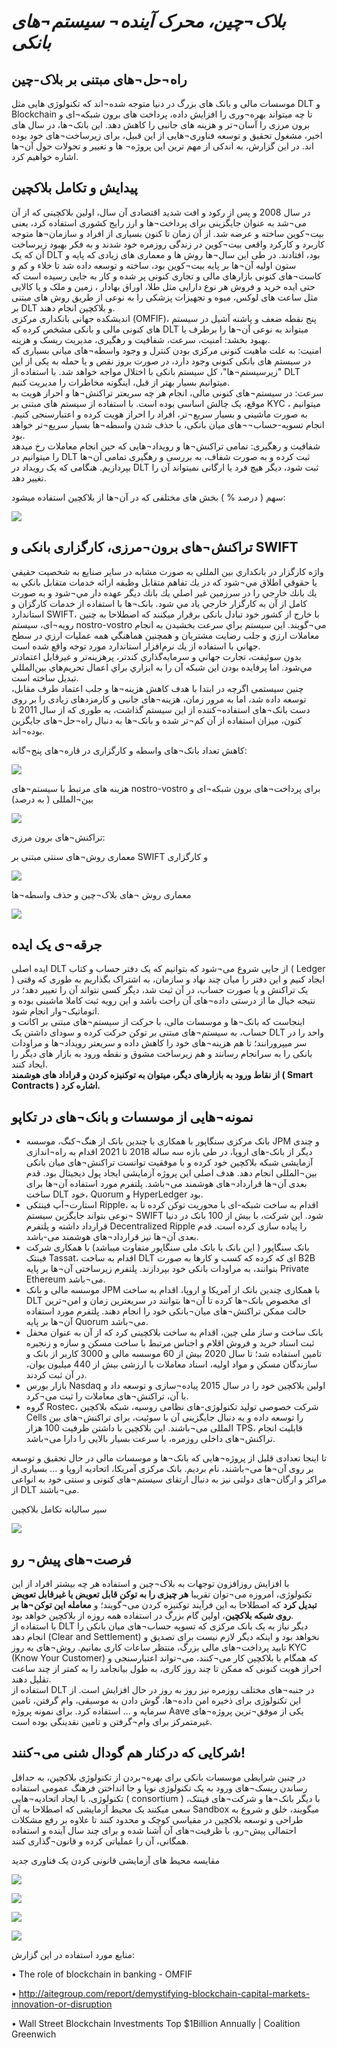 # *بلاک¬چین، محرک آینده¬ سیستم¬های بانکی*

## راه¬حل¬های مبتنی بر بلاک-چین
موسسات مالی و بانک های بزرگ در دنیا متوجه شده¬اند که تکنولوژی هایی مثل DLT و Blockchain تا چه میتواند بهره¬وری را افزایش داده، پرداخت های برون شبکه¬ای و برون مرزی را آسان¬تر و هزینه های جانبی را کاهش دهد. این بانک¬ها، در سال های اخیر، مشغول تحقیق و توسعه فناوری¬هایی از این قبیل، برای زیرساخت¬های خود بوده اند. در این گزارش، به اندکی از مهم ترین این پروژه¬ ها و تغییر و تحولات حول آن¬ها اشاره خواهیم کرد.

## پیدایش و تکامل بلاکچین
در سال 2008 و پس از رکود و افت شدید اقتصادی آن سال، اولین بلاکچینی که از آن می¬شد به عنوان جایگزینی برای پرداخت¬ها و ارز رایج کشوری استفاده کرد، یعنی بیت¬کوین ساخته و عرضه شد. از آن زمان تا کنون بسیاری از افراد و سازمان¬ها متوجه کاربرد و کارکرد واقعی بیت¬کوین در زندگی روزمره خود شدند و به فکر بهبود زیرساخت آن که یک DLT بود، افتادند. در طی این سال¬ها روش ها و معماری های زیادی که پایه و ستون اولیه آن¬ها بر پایه بیت¬کوین بود، ساخته و توسعه داده شد تا خلاء و کم و کاست¬های کنونی بازارهای مالی و تجاری کنونی پر شده و کار به جایی رسیده است که حتی ایده خرید و فروش هر نوع دارایی مثل طلا، اوراق بهادار ، زمین و ملک و یا کالایی مثل ساعت های لوکس، میوه و تجهیزات پزشکی را به نوعی از طریق روش های مبتنی بر DLT و بلاکچین انجام دهند.<br>
اندیشکده جهانی بانکداری مرکزی (OMFIF)، پنج نقطه ضعف و پاشنه آشیل در سیستم های کنونی مالی و بانکی مشخص کرده که DLT میتواند به نوعی آن¬ها را برطرف یا بهبود بخشد:
امنیت، سرعت، شفافیت و رهگیری، مدیریت ریسک و هزینه. <br>
امنیت: به علت ماهیت کنونی مرکزی بودن کنترل و وجود واسطه¬های میانی بسیاری که در سیستم های بانکی کنونی وجود دارد، در صورت بروز نقص و یا حمله به یکی از این "زیرسیستم¬ها"، کل سیستم بانکی با اختلال مواجه خواهد شد. با استفاده از DLT میتوانیم بسیار بهتر از قبل، اینگونه مخاطرات را مدیریت کنیم.<br>
سرعت: در سیستم¬های کنونی مالی، انجام هر چه سریعتر تراکنش¬ها و احراز هویت به موقع، یک چالش اساسی بوده است. با استفاده از سیستم های مبتنی بر KYC ، میتوانیم به صورت ماشینی و بسیار سریع¬تر، افراد را احراز هویت کرده و اعتبارسنجی کنیم. انجام تسویه-حساب¬¬های میان بانکی، با حذف شدن واسطه¬ها بسیار سریع¬تر خواهد بود.<br>
شفافیت و رهگیری: تمامی تراکنش¬ها و رویداد¬هایی که حین انجام معاملات رخ میدهد را میتوانیم در DLT ثبت کرده و به صورت شفاف، به بررسی و رهگیری تمامی آن¬ها بپردازیم. هنگامی که یک رویداد در DLT ثبت شود، دیگر هیچ فرد یا ارگانی نمیتواند آن را تغییر دهد.

سهم ( درصد % ) بخش های مختلفی که در آن¬ها از بلاکچین استفاده میشود:

![](https://raw.githubusercontent.com/nurafintech/whitepapers/main/Banking/fig%201.png)

## تراکنش¬های برون¬مرزی، کارگزاری بانکی و SWIFT

واژه كارگزار در بانكداري بين المللی به صورت مشابه در ساير صنايع به شخصيت حقيقي يا حقوقي اطلاق مي¬شود كه در يك تفاهم متقابل وظيفه ارائه خدمات متقابل بانكي به يك بانك خارجي را در سرزمين غير اصلي يك بانك ديگر عهده دار مي¬شود و به صورت كامل از آن به كارگزار خارجي ياد مي شود. بانک¬ها با استفاده از خدمات کارگزان و استاندارد SWIFT، با خارج از کشور خود تبادل بانکی برقرار میکنند که اصطلاحا به چنین رویه¬ای، سیستم nostro-vostro می¬گویند. اين سيستم براي سرعت بخشيدن به انجام معاملات ارزي و جلب رضايت مشتريان و همچنين هماهنگي همه عمليات ارزي در سطح جهاني با استفاده از يك نرم‌افزار استاندارد مورد توجه واقع شده ‌است.<br>
بدون سوئيفت، تجارت جهاني و سرمايه‌گذاري كندتر، پرهزينه‌تر و غيرقابل اعتمادتر مي‌شود. اما پرفايده بودن اين شبكه آن را به ابزاري براي اعمال تحريم‌هاي بين‌المللي تبديل ساخته است. <br>
چنین سیستمی اگرچه در ابتدا با هدف کاهش هزینه¬ها و جلب اعتماد طرف مقابل، توسعه داده شد، اما به مرور زمان، هزینه¬های جانبی و کارمزدهای زیادی را بر روی دست بانک¬های استفاده¬کننده از این سیستم گذاشت، به طوری که از سال 2011 تا کنون، میزان استفاده از آن کم¬تر شده و بانک¬ها به دنبال راه¬حل¬های جایگزین بوده¬اند. 

کاهش تعداد بانک¬های واسطه و کارگزاری در قاره¬های پنج¬گانه:

![](https://raw.githubusercontent.com/nurafintech/whitepapers/main/Banking/fig%202.png)

هزینه های مرتبط با سیستم¬های nostro-vostro برای پرداخت¬های برون شبکه¬ای و بین¬المللی ( به درصد)

![](https://raw.githubusercontent.com/nurafintech/whitepapers/main/Banking/fig%203.png)

تراکنش¬های برون مرزی:

معماری روش¬های سنتی مبتنی بر SWIFT و کارگزاری

![](https://raw.githubusercontent.com/nurafintech/whitepapers/main/Banking/fig%204.png)

معماری روش ¬های بلاک¬چین و حذف واسطه¬ها

![](https://raw.githubusercontent.com/nurafintech/whitepapers/main/Banking/fig%205.png)

## جرقه¬ی یک ایده
ایده اصلی DLT از جایی شروع می¬شود که بتوانیم که یک دفتر حساب و کتاب ( Ledger ) ایجاد کنیم و این دفتر را میان چند نهاد و سازمان، به اشتراک بگذاریم به طوری که وقتی یک تراکنش و یا صورت حساب، در آن ثبت شد، دیگر کسی نتواند آن را تغییر دهد؛ در نتیجه خیال ما از درستی داده¬های آن راحت باشد و این رویه ثبت کاملا ماشینی بوده و اتوماتیک¬وار انجام شود.<br>
اینجاست که بانک¬ها و موسسات مالی، با حرکت از سیستم¬های مبتنی بر اکانت و حساب، به سیستم¬های مبتنی بر توکن حرکت کرده و سودای داشتن یک DLT واحد را در سر میپرورانند؛ تا هم هزینه¬های خود را کاهش داده و سریعتر رویداد¬ها و مراودات بانکی را به سرانجام رسانند و هم زیرساخت مشوق و نقطه ورود به بازار های دیگر را ایجاد کنند.<br> **از نقاط ورود به بازارهای دیگر، میتوان به توکنیزه کردن و قراداد های هوشمند ( Smart Contracts ) اشاره کرد.**

## نمونه¬هایی از موسسات و بانک¬های در تکاپو

* بانک مرکزی سنگاپور با همکاری با چندین بانک از هنگ¬کنگ، موسسه JPM و چندی دیگر از بانک-های اروپا، در طی بازه سه ساله 2018 تا 2021 اقدام به راه¬اندازی آزمایشی شبکه بلاکچین خود کرده و با موفقیت توانست تراکنش¬های میان بانکی بین¬المللی انجام دهد. هدف اصلی این پروژه آزمایشی ایجاد پول دیجیتال بود. قدم بعدی آن¬ها  قرارداد¬های هوشمند می¬باشد. پلتفرم مورد استفاده آن¬ها برای ساخت DLT خود، Quorum و HyperLedger بود.
* استارت¬آپ فینتکی Ripple، اقدام به ساخت شبکه-ای با محوریت توکن کرده تا به نوعی بتواند جایگزین سیستم¬ SWIFT شود. این شرکت، با بیش از 100 بانک در دنیا قرارداد داشته و پلتفرم Decentralized Ripple  را پیاده سازی کرده است. قدم بعدی آن¬ها نیز قرارداد¬های هوشمند می-باشد.
*	بانک سنگاپور ( این بانک با بانک ملی سنگاپور متفاوت میباشد) با همکاری شرکت فینتک Tassat، اقدام به ساخت DLT ای که کرده که کسب و کارها به صورت B2B بتوانند، به مراودات بانکی خود بپردازند. پلتفرم زیرساختی آن¬ها بر پایه Private Ethereum می¬باشد.
*	موسسه مالی و بانک JPM با همکاری چندین بانک از آمریکا و اروپا، اقدام به ساخت DLT ای مخصوص بانک¬ها کرده تا آن¬ها بتوانند در سریعترین زمان و امن¬ترین حالت ممکن تراکنش¬های میان¬بانکی خود را انجام دهند. پلتفرم مورد استفاده آن¬ها بر پایه Quorum می¬باشد.
*	بانک ساخت و ساز ملی چین، اقدام به ساخت بلاکچینی کرد که از آن به عنوان محفل ثبت اسناد خرید و فروش اقلام و اجناس مرتبط با ساخت مسکن و سازه و زنجیره تامین استفاده شد؛ تا سال 2020 بیش از 60 موسسه مالی و 3000 کاربر از بانک و سازندگان مسکن و مواد اولیه، اسناد معاملات با ارزشی بیش از 440 میلیون یوان، در آن ثبت کردند.
*	بازار بورس Nasdaq اولین بلاکچین خود را در سال 2015 پیاده¬سازی و توسعه داد و با آن، تراکنش¬های معاملات را ثبت می¬کرد.
*	گروه Rostec، شرکت خصوصی تولید تکنولوژی-های نظامی روسیه، شبکه بلاکچین Cells را توسعه داده و به دنبال جایگزینی آن با سوئیت، برای تراکنش¬های بین المللی می¬باشند. این بلاکچین با داشتن ظرفیت 100 هزار TPS، قابلیت انجام تراکنش¬های داخلی روزمره، با سرعت بسیار بالایی را دارا می¬باشد.

تا اینجا تعدادی قلیل از پروژه¬هایی که بانک¬ها و موسسات مالی در حال تحقیق و توسعه بر روی آن¬ها می¬باشند، نام بردیم. بانک مرکزی آمریکا، اتحادیه اروپا و ... بسیاری از مراکز و ارگان¬های دولتی نیز به دنبال ارتقای سیستم¬های کنونی و سنتی خود به انواعی از DLT می¬باشند.

سیر سالیانه تکامل بلاکچین

![](https://raw.githubusercontent.com/nurafintech/whitepapers/main/Banking/fig%206.png)

## فرصت¬های پیش¬ رو
با افزایش روزافزون توجهات به بلاک¬چین و استفاده هر چه بیشتر افراد از این تکنولوژی، امروزه می¬توان تقریبا **هر چیزی را به توکن قابل تعویض یا غیرقابل تعویض تبدیل کرد** که اصطلاحا به این فرآیند توکنیزه کردن می¬گویند؛ و **معامله این توکن¬ها بر روی شبکه بلاکچین**، اولین گام بزرگ در استفاده همه روزه از بلاکچین خواهد بود.<br>
با استفاده از DLT دیگر نیاز به یک بانک مرکزی که تسویه حساب¬های میان بانکی را انجام دهد (Clear and Settlement) نخواهد بود و اینکه دیگر لازم نیست برای تصدیق و تایید پرداخت¬های مالی بزرگ، منتظر ساعات کاری بمانیم.
روش¬های به روز KYC (Know Your Customer) که همگام با بلاکچین کار می¬کنند، می¬تواند اعتبارسنجی و احراز هویت کنونی که ممکن تا چند روز کاری، به طول بیانجامد را به کمتر از چند ساعت تقلیل دهند.<br>
استفاده از DLT در جنبه¬های مختلف روزمره نیز روز به روز در حال افزایش است. از این تکنولوژی برای ذخیره امن داده¬ها، گوش دادن به موسیقی، وام گرفتن، تامین سرمایه و ... استفاده کرد. برای نمونه پروژه Aave یکی از موفق¬ترین پروژه¬های غیرمتمرکز برای وام¬گرفتن و تامین نقدینگی بوده است.

## شرکایی که درکنار هم گودال شنی می¬کنند!
در چنین شرایطی موسسات بانکی برای بهره¬بردن از تکنولوژی بلاکچین، به حداقل رساندن ریسک¬های ورود به یک تکنولوژی نوپا و جا انداختن فرهنگ عمومی استفاده تکنولوژی، با ایجاد اتحادیه¬هایی ( consortium ) با دیگر بانک¬ها و شرکت¬های فینتک، سعی میکنند یک محیط آزمایشی که اصطلاحا به آن Sandbox میگویند، خلق و شروع به طراحی و توسعه بلاکچین در مقیاسی کوچک و محدود کنند تا علاوه بر رفع مشکلات احتمالی پیش¬رو، با ظرفیت¬های آن آشنا شده و برای چند سال آینده و استفاده همگانی، آن را عملیاتی کرده و قانون¬گذاری کنند. 

مقایسه محیط های آزمایشی قانونی کردن یک فناوری جدید

![](https://raw.githubusercontent.com/nurafintech/whitepapers/main/Banking/fig%207.png)

![](https://raw.githubusercontent.com/nurafintech/whitepapers/main/Banking/fig%208.png)

![](https://raw.githubusercontent.com/nurafintech/whitepapers/main/Banking/fig%209.png)

![](https://raw.githubusercontent.com/nurafintech/whitepapers/main/Banking/figg%2010.png)

منابع مورد استفاده در این گزارش:

•	The role of blockchain in banking - OMFIF

•	http://aitegroup.com/report/demystifying-blockchain-capital-markets-innovation-or-disruption 

•	Wall Street Blockchain Investments Top $1Billion Annually | Coalition Greenwich 

